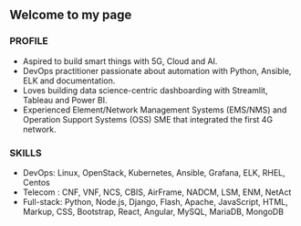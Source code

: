 ## Welcome to my page

### PROFILE

- Aspired to build smart things with 5G, Cloud and AI.
- DevOps practitioner passionate about automation with Python, Ansible, ELK and documentation.
- Loves building data science-centric dashboarding with Streamlit, Tableau and Power BI.
- Experienced Element/Network Management Systems (EMS/NMS) and Operation Support Systems (OSS) SME that integrated the first 4G network.

### SKILLS

- DevOps: Linux, OpenStack, Kubernetes, Ansible, Grafana, ELK, RHEL, Centos
- Telecom : CNF, VNF, NCS, CBIS, AirFrame, NADCM, LSM, ENM, NetAct
- Full-stack: Python, Node.js, Django, Flash, Apache, JavaScript, HTML, Markup, CSS, Bootstrap, React, Angular, MySQL, MariaDB, MongoDB
